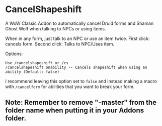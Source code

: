 # CancelShapeshift

A WoW Classic Addon to automatically cancel Druid forms and Shaman Ghost Wolf when talking to NPCs or using items.

When in any form, just talk to an NPC or use an item twice. First click: cancels form. Second click: Talks to NPC/Uses item.

Options:
```
Use /cancelshapeshift or /cs
/cancelshapeshift onability -- Cancels shapeshift when using an ability (Default: false)
```

I recommend leaving this option set to `false` and instead making a macro with `/cancelform` for abilities that you want to break your form.

## Note: Remember to remove "-master" from the folder name when putting it in your Addons folder.
